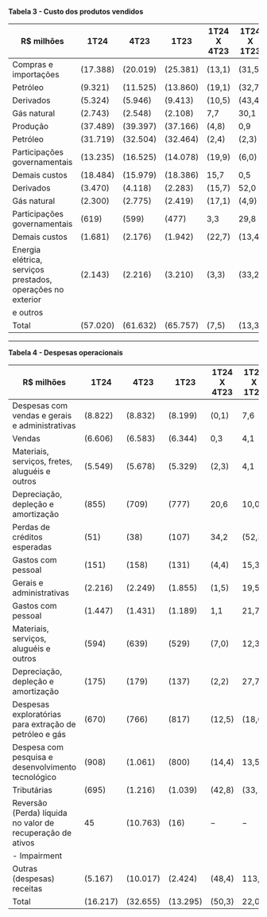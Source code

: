 **Tabela 3 - Custo dos produtos vendidos**

| R$ milhões                                                     | 1T24          | 4T23         | 1T23         | 1T24 X 4T23 | 1T24 X 1T23 |
|---------------------------------------------------------------|---------------|--------------|--------------|-------------|-------------|
| Compras e importações                                         | (17.388)      | (20.019)     | (25.381)     | (13,1)      | (31,5)      |
|   Petróleo                                                    | (9.321)       | (11.525)     | (13.860)     | (19,1)      | (32,7)      |
|   Derivados                                                   | (5.324)       | (5.946)      | (9.413)      | (10,5)      | (43,4)      |
|   Gás natural                                                 | (2.743)       | (2.548)      | (2.108)      | 7,7         | 30,1        |
| Produção                                                     | (37.489)      | (39.397)     | (37.166)     | (4,8)       | 0,9         |
|   Petróleo                                                    | (31.719)      | (32.504)     | (32.464)     | (2,4)       | (2,3)       |
|     Participações governamentais                              | (13.235)      | (16.525)     | (14.078)     | (19,9)      | (6,0)       |
|     Demais custos                                            | (18.484)      | (15.979)     | (18.386)     | 15,7        | 0,5         |
|   Derivados                                                   | (3.470)       | (4.118)      | (2.283)      | (15,7)      | 52,0        |
|   Gás natural                                                 | (2.300)       | (2.775)      | (2.419)      | (17,1)      | (4,9)       |
|     Participações governamentais                              | (619)         | (599)        | (477)        | 3,3         | 29,8        |
|     Demais custos                                            | (1.681)       | (2.176)      | (1.942)      | (22,7)      | (13,4)      |
| Energia elétrica, serviços prestados, operações no exterior  | (2.143)       | (2.216)      | (3.210)      | (3,3)       | (33,2)      |
| e outros                                                     |               |              |              |             |             |
| Total                                                        | (57.020)      | (61.632)     | (65.757)     | (7,5)       | (13,3)      |

----

**Tabela 4 - Despesas operacionais**

| R$ milhões                                                     | 1T24         | 4T23         | 1T23         | 1T24 X 4T23 | 1T24 X 1T23 |
|---------------------------------------------------------------|--------------|--------------|--------------|-------------|-------------|
| Despesas com vendas e gerais e administrativas                | (8.822)      | (8.832)      | (8.199)      | (0,1)       | 7,6         |
|   Vendas                                                     | (6.606)      | (6.583)      | (6.344)      | 0,3         | 4,1         |
|     Materiais, serviços, fretes, aluguéis e outros           | (5.549)      | (5.678)      | (5.329)      | (2,3)       | 4,1         |
|     Depreciação, depleção e amortização                       | (855)        | (709)        | (777)        | 20,6        | 10,0        |
|     Perdas de créditos esperadas                               | (51)         | (38)         | (107)        | 34,2        | (52,3)      |
|     Gastos com pessoal                                        | (151)        | (158)        | (131)        | (4,4)       | 15,3        |
|   Gerais e administrativas                                   | (2.216)      | (2.249)      | (1.855)      | (1,5)       | 19,5        |
|     Gastos com pessoal                                       | (1.447)      | (1.431)      | (1.189)      | 1,1         | 21,7        |
|     Materiais, serviços, aluguéis e outros                    | (594)        | (639)        | (529)        | (7,0)       | 12,3        |
|     Depreciação, depleção e amortização                       | (175)        | (179)        | (137)        | (2,2)       | 27,7        |
| Despesas exploratórias para extração de petróleo e gás        | (670)        | (766)        | (817)        | (12,5)      | (18,0)      |
| Despesa com pesquisa e desenvolvimento tecnológico            | (908)        | (1.061)      | (800)        | (14,4)      | 13,5        |
| Tributárias                                                   | (695)        | (1.216)      | (1.039)      | (42,8)      | (33,1)      |
| Reversão (Perda) líquida no valor de recuperação de ativos    | 45           | (10.763)     | (16)         | −           | −           |
| - Impairment                                                 |              |              |              |             |             |
| Outras (despesas) receitas                                   | (5.167)      | (10.017)     | (2.424)      | (48,4)      | 113,2       |
| Total                                                        | (16.217)     | (32.655)     | (13.295)     | (50,3)      | 22,0        |